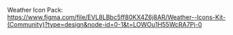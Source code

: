 Weather Icon Pack:
https://www.figma.com/file/EVL8LBbc5ff80KX4Z6j8AR/Weather--Icons-Kit-(Community)?type=design&node-id=0-1&t=LOWOu1H55WcRA7Pj-0
